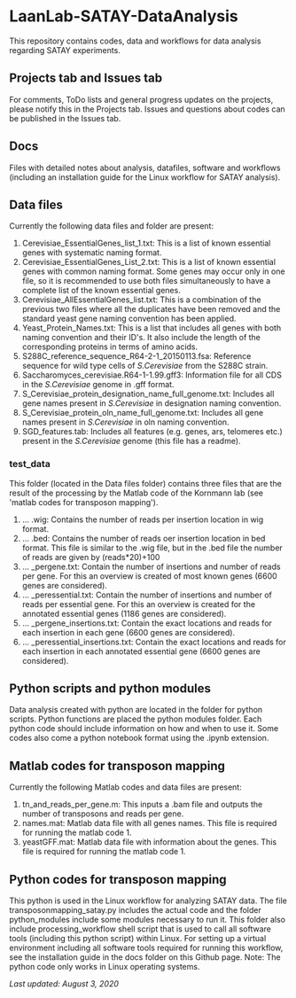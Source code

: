# LaanLab-SATAY-DataAnalysis

This repository contains codes, data and workflows for data analysis regarding SATAY experiments.

## Projects tab and Issues tab

For comments, ToDo lists and general progress updates on the projects, please notify this in the Projects tab.
Issues and questions about codes can be published in the Issues tab.

## Docs

Files with detailed notes about analysis, datafiles, software and workflows (including an installation guide for the Linux workflow for SATAY analysis).

## Data files

Currently the following data files and folder are present:

1. Cerevisiae_EssentialGenes_list_1.txt: This is a list of known essential genes with systematic naming format.
2. Cerevisiae_EssentialGenes_List_2.txt: This is a list of known essential genes with common naming format. Some genes may occur only in one file, so it is recommended to use both files simultaneously to have a complete list of the known essential genes.
3. Cerevisiae_AllEssentialGenes_list.txt: This is a combination of the previous two files where all the duplicates have been removed and the standard yeast gene naming convention has been applied.
4. Yeast_Protein_Names.txt: This is a list that includes all genes with both naming convention and their ID's. It also include the length of the corresponding proteins in terms of amino acids.
5. S288C_reference_sequence_R64-2-1_20150113.fsa: Reference sequence for wild type cells of *S.Cerevisiae* from the S288C strain.
6. Saccharomyces_cerevisiae.R64-1-1.99.gff3: Information file for all CDS in the *S.Cerevisiae* genome in .gff format.
7. S_Cerevisiae_protein_designation_name_full_genome.txt: Includes all gene names present in *S.Cerevisiae* in designation naming convention.
8. S_Cerevisiae_protein_oln_name_full_genome.txt: Includes all gene names present in *S.Cerevisiae* in oln naming convention.
9. SGD_features.tab: Includes all features (e.g. genes, ars, telomeres etc.) present in the *S.Cerevisiae* genome (this file has a readme).

### test_data

This folder (located in the Data files folder) contains three files that are the result of the processing by the Matlab code of the Kornmann lab (see 'matlab codes for transposon mapping').

1. ... .wig: Contains the number of reads per insertion location in wig format.
2. ... .bed: Contains the number of reads oer insertion location in bed format. This file is similar to the .wig file, but in the .bed file the number of reads are given by (reads*20)+100
3. ... _pergene.txt: Contain the number of insertions and number of reads per gene. For this an overview is created of most known genes (6600 genes are considered).
4. ... _peressential.txt: Contain the number of insertions and number of reads per essential gene. For this an overview is created for the annotated essential genes (1186 genes are considered).
5. ... _pergene_insertions.txt: Contain the exact locations and reads for each insertion in each gene (6600 genes are considered).
6. ... _peressential_insertions.txt: Contain the exact locations and reads for each insertion in each annotated essential gene (6600 genes are considered).

## Python scripts and python modules

Data analysis created with python are located in the folder for python scripts.
Python functions are placed the python modules folder.
Each python code should include information on how and when to use it.
Some codes also come a python notebook format using the .ipynb extension.

## Matlab codes for transposon mapping

Currently the following Matlab codes and data files are present:

1. tn_and_reads_per_gene.m: This inputs a .bam file and outputs the number of transposons and reads per gene.
2. names.mat: Matlab data file with all genes names. This file is required for running the matlab code 1.
3. yeastGFF.mat: Matlab data file with information about the genes. This file is required for running the matlab code 1.

## Python codes for transposon mapping

This python is used in the Linux workflow for analyzing SATAY data.
The file transposonmapping_satay.py includes the actual code and the folder python_modules include some modules necessary to run it.
This folder also include processing_workflow shell script that is used to call all software tools (including this python script) within Linux.
For setting up a virtual environment including all software tools required for running this workflow, see the installation guide in the docs folder on this Github page.
Note: The python code only works in Linux operating systems.

*Last updated: August 3, 2020*
